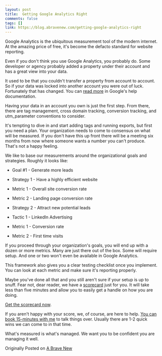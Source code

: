 ```yaml
---
layout: post
title:  Getting Google Analytics Right
comments: false
tags: []
link: https://blog.abravenew.com/getting-google-analytics-right
---
```

Google Analytics is the ubiquitous measurement tool of the modern internet. At the amazing price of free, it's become the defacto standard for website reporting.

Even if you don't think you use Google Analytics, you probably do. Some developer or agency probably added a property under their account and has a great view into your data.

It used to be that you couldn't transfer a property from account to account. So if your data was locked into another account you were out of luck. Fortunately that has changed. You can [read more](https://support.google.com/analytics/answer/6370521) in Google's help documentation.

Having your data in an account you own is just the first step. From there, there are tag management, cross domain tracking, conversion tracking, and utm\_parameter conventions to consider.

It's tempting to dive in and start adding tags and running exports, but first you need a plan. Your organization needs to come to consensus on what will be measured. If you don't have this up front there will be a meeting six months from now where someone wants a number you can't produce. That's not a happy feeling.

We like to base our measurements around the organizational goals and strategies. Roughly it looks like:

*   Goal #1 - Generate more leads

*   Strategy 1 - Have a highly efficient website

*   Metric 1 - Overall site conversion rate
*   Metric 2 - Landing page conversion rate

*   Strategy 2 - Attract new potential leads

*   Tactic 1 - LinkedIn Advertising
*   Metric 1 - Conversion rate
*   Metric 2 - First time visits

If you proceed through your organization's goals, you will end up with a dozen or more metrics. Many are just there out of the box. Some will require setup. And one or two won't even be available in Google Analytics.

This framework also gives you a clear testing checklist once you implement. You can look at each metric and make sure it's reporting properly.

Maybe you've done all that and you still aren't sure if your setup is up to snuff. Fear not, dear reader, we have a [scorecard](https://inbound.abravenew.com/google-analytics-scorecard) just for you. It will take less than five minutes and allow you to easily get a handle on how you are doing.

[Get the scorecard now](https://inbound.abravenew.com/google-analytics-scorecard).

If you aren't happy with your score, we, of course, are here to help. [You can book 15-minutes with me](https://app.hubspot.com/meetings/jacob41/analytics-check-up) to talk things over. Usually there are 1-2 quick wins we can come to in that time.

What's measured is what's managed. We want you to be confident you are managing it well.

Originally Posted on [A Brave New](https://blog.abravenew.com/getting-google-analytics-right)